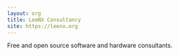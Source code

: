 ```yaml
---
layout: org
title: LeeNX Consultancy
site: https://leenx.org
---
```

Free and open source software and hardware consultants.
